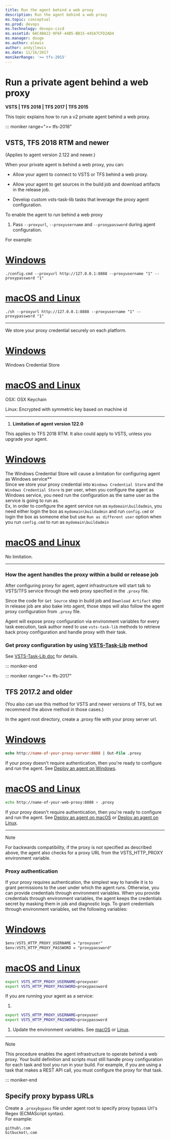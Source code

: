 ```yaml
---
title: Run the agent behind a web proxy
description: Run the agent behind a web proxy
ms.topic: conceptual
ms.prod: devops
ms.technology: devops-cicd
ms.assetid: 6AC4BA22-9F6F-44B5-BB15-445A7CFD2AD4
ms.manager: douge
ms.author: alewis
author: andyjlewis
ms.date: 11/16/2017
monikerRange: '>= tfs-2015'
---
```



# Run a private agent behind a web proxy

**VSTS | TFS 2018 | TFS 2017 | TFS 2015**

This topic explains how to run a v2 private agent behind a web proxy. 

::: moniker range=">= tfs-2018"

## VSTS, TFS 2018 RTM and newer

(Applies to agent version 2.122 and newer.)

When your private agent is behind a web proxy, you can:

* Allow your agent to connect to VSTS or TFS behind a web proxy.

* Allow your agent to get sources in the build job and download artifacts in the release job.

* Develop custom vsts-task-lib tasks that leverage the proxy agent configuration.

To enable the agent to run behind a web proxy

1. Pass `--proxyurl`, `--proxyusername` and `--proxypassword` during agent configuration.  
  
 For example:
 
 # [Windows](#tab/windows)

 ```
./config.cmd --proxyurl http://127.0.0.1:8888 --proxyusername "1" --proxypassword "1"
```

 # [macOS and Linux](#tab/unix)

 ```
./sh --proxyurl http://127.0.0.1:8888 --proxyusername "1" --proxypassword "1"
```
 ---
 
 We store your proxy credential securely on each platform.  
 
 # [Windows](#tab/windows)

 Windows Credential Store

 # [macOS and Linux](#tab/unix)

 OSX: OSX Keychain
 
 Linux: Encrypted with symmetric key based on machine id

 ---

1. **Limitation of agent version 122.0**

 This applies to TFS 2018 RTM. It also could apply to VSTS, unless you upgrade your agent.

 # [Windows](#tab/windows)

 The Windows Credential Store will cause a limitation for configuring agent as Windows service**  
    Since we store your proxy credential into `Windows Credential Store` and the `Windows Credential Store` is per user, when you configure the agent as Windows service, you need run the configuration as the same user as the service is going to run as.  
    Ex, in order to configure the agent service run as `mydomain\buildadmin`, you need either login the box as `mydomain\buildadmin` and run `config.cmd` or login the box as someone else but use `Run as different user` option when you run `config.cmd` to run as `mydomain\buildadmin`  

 # [macOS and Linux](#tab/unix)

 No limitation.

 ---

### How the agent handles the proxy within a build or release job

After configuring proxy for agent, agent infrastructure will start talk to VSTS/TFS service through the web proxy specified in the `.proxy` file.  

Since the code for `Get Source` step in build job and `Download Artifact` step in release job are also bake into agent, those steps will also follow the agent proxy configuration from `.proxy` file.  

Agent will expose proxy configuration via environment variables for every task execution, task author need to use `vsts-task-lib` methods to retrieve back proxy configuration and handle proxy with their task.

### Get proxy configuration by using [VSTS-Task-Lib](https://github.com/Microsoft/vsts-task-lib) method

See [VSTS-Task-Lib doc](https://github.com/Microsoft/vsts-task-lib/blob/master/node/docs/proxy.md) for details.

::: moniker-end

::: moniker range="<= tfs-2017"

## TFS 2017.2 and older

(You also can use this method for VSTS and newer versions of TFS, but we recommend the above method in those cases.)

In the agent root directory, create a .proxy file with your proxy server url.

# [Windows](#tab/windows)

```ps
echo http://name-of-your-proxy-server:8888 | Out-File .proxy
```  

If your proxy doesn't require authentication, then you're ready to configure and run the agent. See [Deploy an agent on Windows](v2-windows.md).

# [macOS and Linux](#tab/unix)

```bash
echo http://name-of-your-web-proxy:8888 > .proxy
```  

If your proxy doesn't require authentication, then you're ready to configure and run the agent. See [Deploy an agent on macOS](v2-osx.md) or [Deploy an agent on Linux](v2-linux.md).

---

> [!NOTE]
> For backwards compatibility, if the proxy is not specified as described above, the agent also checks for a proxy URL from the VSTS_HTTP_PROXY environment variable.

### Proxy authentication

If your proxy requires authentication, the simplest way to handle it is to grant permissions to the user under which the agent runs. Otherwise, you can provide credentials through environment variables. When you provide credentials through environment variables, the agent keeps the credentials secret by masking them in job and diagnostic logs. To grant credentials through environment variables, set the following variables:

# [Windows](#tab/windows)

```ps
$env:VSTS_HTTP_PROXY_USERNAME = "proxyuser"
$env:VSTS_HTTP_PROXY_PASSWORD = "proxypassword"
```  

# [macOS and Linux](#tab/unix)

```bash
export VSTS_HTTP_PROXY_USERNAME=proxyuser
export VSTS_HTTP_PROXY_PASSWORD=proxypassword
```  

If you are running your agent as a service:

1. 

 ```bash
export VSTS_HTTP_PROXY_USERNAME=proxyuser
export VSTS_HTTP_PROXY_PASSWORD=proxypassword
```  
1. Update the environment variables. See [macOS](v2-osx.md#service-update-environment-variables) or [Linux](v2-linux.md#service-update-environment-variables).

---

> [!NOTE]
> This procedure enables the agent infrastructure to operate behind a web proxy. Your build definition and scripts must still handle proxy configuration for each task and tool you run in your build. For example, if you are using a task that makes a REST API call, you must configure the proxy for that task.

::: moniker-end

## Specify proxy bypass URLs

Create a `.proxybypass` file under agent root to specify proxy bypass Url's Regex (ECMAScript syntax).  
For example:

```
github\.com
bitbucket\.com
```
